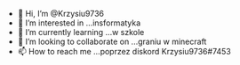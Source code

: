 - 👋 Hi, I’m @Krzysiu9736
- 👀 I’m interested in ...insformatyka
- 🌱 I’m currently learning ...w szkole
- 💞️ I’m looking to collaborate on ...graniu w minecraft
- 📫 How to reach me ...poprzez  diskord Krzysiu9736#7453

<!---
Krzysiu9736/Krzysiu9736 is a ✨ special ✨ repository because its `README.md` (this file) appears on your GitHub profile.
You can click the Preview link to take a look at your changes.
--->
